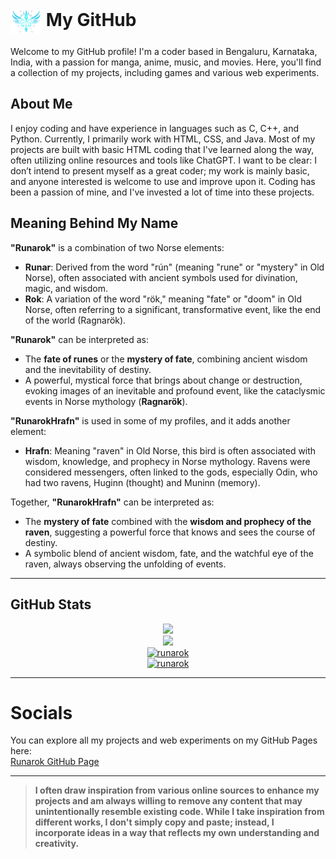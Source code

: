# <img src="Logo.png" alt="Runarok Logo" width="50" style="vertical-align: middle;"> My GitHub

Welcome to my GitHub profile! I'm a coder based in Bengaluru, Karnataka, India, with a passion for manga, anime, music, and movies. Here, you'll find a collection of my projects, including games and various web experiments.

## About Me

I enjoy coding and have experience in languages such as C, C++, and Python. Currently, I primarily work with HTML, CSS, and Java. Most of my projects are built with basic HTML coding that I've learned along the way, often utilizing online resources and tools like ChatGPT. I want to be clear: I don’t intend to present myself as a great coder; my work is mainly basic, and anyone interested is welcome to use and improve upon it. Coding has been a passion of mine, and I've invested a lot of time into these projects.

## Meaning Behind My Name

**"Runarok"** is a combination of two Norse elements:

- **Runar**: Derived from the word "rún" (meaning "rune" or "mystery" in Old Norse), often associated with ancient symbols used for divination, magic, and wisdom.
- **Rok**: A variation of the word "rök," meaning "fate" or "doom" in Old Norse, often referring to a significant, transformative event, like the end of the world (Ragnarök).

**"Runarok"** can be interpreted as:

- The **fate of runes** or the **mystery of fate**, combining ancient wisdom and the inevitability of destiny.
- A powerful, mystical force that brings about change or destruction, evoking images of an inevitable and profound event, like the cataclysmic events in Norse mythology (**Ragnarök**).

**"RunarokHrafn"** is used in some of my profiles, and it adds another element:

- **Hrafn**: Meaning "raven" in Old Norse, this bird is often associated with wisdom, knowledge, and prophecy in Norse mythology. Ravens were considered messengers, often linked to the gods, especially Odin, who had two ravens, Huginn (thought) and Muninn (memory).

Together, **"RunarokHrafn"** can be interpreted as:

- The **mystery of fate** combined with the **wisdom and prophecy of the raven**, suggesting a powerful force that knows and sees the course of destiny.
- A symbolic blend of ancient wisdom, fate, and the watchful eye of the raven, always observing the unfolding of events.

---

## GitHub Stats

<div align="center">
	<a href="https://runarok.github.io/portfolio/" target="_blank">
  		<img src="https://github-readme-stats.vercel.app/api/top-langs?username=runarok&show_icons=true&locale=en&layout=compact&theme=dracula&hide_border=true" width="80%"/>
	</a>
</div>

<div align="center">
	<a href="https://runarok.github.io/portfolio/" target="_blank">
  		<img src="https://github-readme-stats.vercel.app/api?username=runarok&show_icons=true&locale=en&langs_count=20&count_private=true&theme=dracula&hide_border=true" width="80%"/>
	</a>
</div>

<div align="center">
	<a href="https://runarok.github.io/portfolio/" target="_blank">
  		<img src="https://github-readme-streak-stats.herokuapp.com?user=runarok&theme=dracula&background=00000000&hide_border=true&date_format=M%20j%5B%2C%20Y%5D" alt="runarok" width="80%"/>
	</a>
</div>

<div align=center>
	<a href="https://runarok.github.io/portfolio/" target="_blank">
  		<img src="https://github-profile-trophy.vercel.app/?username=runarok&no-bg=true&theme=dracula&no-frame=true&title=Commits,MultiLanguage,PullRequest,Repositories,Followers,Stars&column=6" alt="runarok" width=200% height=100%/>
	</a>
</div>

---

# Socials

You can explore all my projects and web experiments on my GitHub Pages here:  
[Runarok GitHub Page](https://runarok.github.io/Runarok/)

---

> **I often draw inspiration from various online sources to enhance my projects and am always willing to remove any content that may unintentionally resemble existing code. While I take inspiration from different works, I don't simply copy and paste; instead, I incorporate ideas in a way that reflects my own understanding and creativity.**
